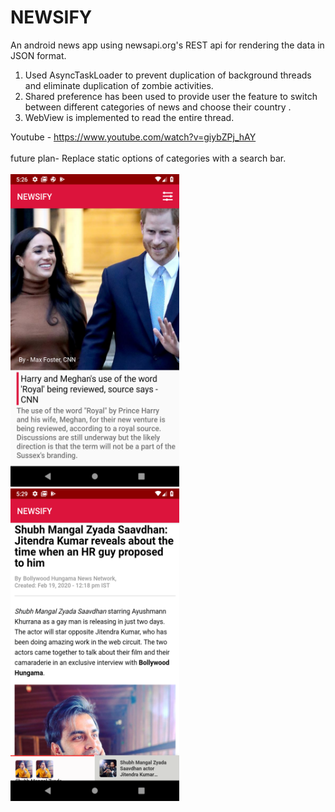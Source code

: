 # NEWSIFY
An android news app using newsapi.org's REST api for rendering the data in JSON format. 

1. Used AsyncTaskLoader to prevent duplication of background threads and eliminate duplication of zombie activities.
2. Shared preference has been used to provide user the feature to switch between different categories of news and choose their country .
3. WebView is implemented to read the entire thread.

Youtube - https://www.youtube.com/watch?v=giybZPj_hAY <br><br>
future plan- Replace static options of categories with a search bar.<br><br>
<img src="Screenshot_1582113403.png" width="270" height="500"/> 
<img src="Screenshot_1582113555.png" width="270" height="500"/> 

